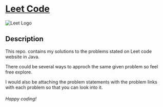 # [Leet Code](https://leetcode.com/problems/roman-to-integer/)
![Leet Logo](https://assets.leetcode.com/static_assets/public/images/LeetCode_logo_rvs.png)

## Description

This repo. contains my solutions to the problems stated on Leet code website in Java.

There could be several ways to approch the same given problem so feel free explore.

I would also be attaching the problem statements with the problem links with each problem so that you can look into it.

###### Happy coding!